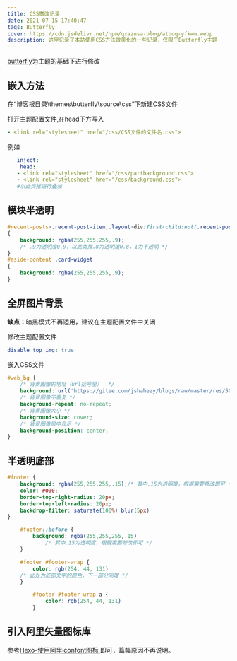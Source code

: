 ```yaml
---
title: CSS魔改记录
date: 2021-07-15 17:40:47
tags: Butterfly
cover: https://cdn.jsdelivr.net/npm/qxazusa-blog/atboq-yfkwm.webp
description: 这里记录了本站使用CSS方法做美化的一些记录，仅限于Butterfly主题
---
```

[butterfly](https://github.com/jerryc127/hexo-theme-butterfly)为主题的基础下进行修改

## 嵌入方法
在“博客根目录\themes\butterfly\source\css”下新建CSS文件

打开主题配置文件,在head下方写入  

```yaml
- <link rel="stylesheet" href="/css/CSS文件的文件名.css">
```

例如

```yaml
   inject:
    head:
   - <link rel="stylesheet" href="/css/partbackground.css">
   - <link rel="stylesheet" href="/css/background.css">
   #以此类推进行叠加
```

## 模块半透明

```css
#recent-posts>.recent-post-item,.layout>div:first-child:not(.recent-posts),.layout_post>#page,.layout_post>#post,.read-mode .layout_post>#post
{
    background: rgba(255,255,255,.9);
    /* .9为透明度0.9，以此类推.8为透明度0.8，1为不透明 */
}
#aside-content .card-widget
{
    background: rgba(255,255,255,.9);
}
```

## 全屏图片背景

<b>缺点：</b>暗黑模式不再适用，建议在主题配置文件中关闭

修改主题配置文件

```yaml
disable_top_img: true
```

嵌入CSS文件

```css
#web_bg {
    /* 背景图像的地址（url括号里）  */
    background: url('https://gitee.com/jshahezy/blogs/raw/master/res/5005df7fec55a8b4980d0426566114f8c64df94a-min.webp');
    /* 背景图像不重复 */
    background-repeat: no-repeat;
    /* 背景图像大小 */
    background-size: cover;
    /* 背景图像居中显示 */
    background-position: center;
}
```

## 半透明底部

```css
#footer {
    background: rgba(255,255,255,.15);/* 其中.15为透明度，根据需要修改即可 */
    color: #000;
    border-top-right-radius: 20px;
    border-top-left-radius: 20px;
    backdrop-filter: saturate(100%) blur(5px)
}

    #footer::before {
        background: rgba(255,255,255,.15)
            /* 其中.15为透明度，根据需要修改即可 */
    }

    #footer #footer-wrap {
        color: rgb(254, 44, 131)
    /* 此处为底部文字的颜色，下一部分同理 */
	}

        #footer #footer-wrap a {
            color: rgb(254, 44, 131)
        }

```

## 引入阿里矢量图标库

参考<a href="https://www.cnblogs.com/MoYu-zc/p/14399186.html">Hexo-使用阿里iconfont图标 </a>即可，篇幅原因不再说明。
